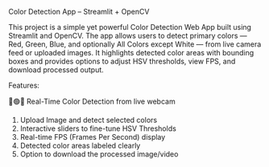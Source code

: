 Color Detection App – Streamlit + OpenCV

This project is a simple yet powerful Color Detection Web App built using Streamlit and OpenCV. The app allows users to detect primary 
colors — Red, Green, Blue, and optionally All Colors except White — from live camera feed or uploaded images. It highlights detected color areas 
with bounding boxes and provides options to adjust HSV thresholds, view FPS, and download processed output.

 Features:
 
🔴🟢🔵 Real-Time Color Detection from live webcam
1. Upload Image and detect selected colors
2. Interactive sliders to fine-tune HSV Thresholds
3. Real-time FPS (Frames Per Second) display
4. Detected color areas labeled clearly
5. Option to download the processed image/video
